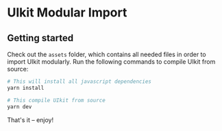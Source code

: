 # UIkit Modular Import

## Getting started

Check out the `assets` folder, which contains all needed files in order to
import UIkit modularly. Run the following commands to compile UIkit from source:

```bash
# This will install all javascript dependencies
yarn install
```

```bash
# This compile UIkit from source
yarn dev
```

That's it – enjoy!
